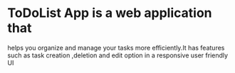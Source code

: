 # ToDoList App is a web application that
helps you organize and manage your tasks
more efficiently.It has features such as task
creation ,deletion and edit option in a responsive user friendly UI
